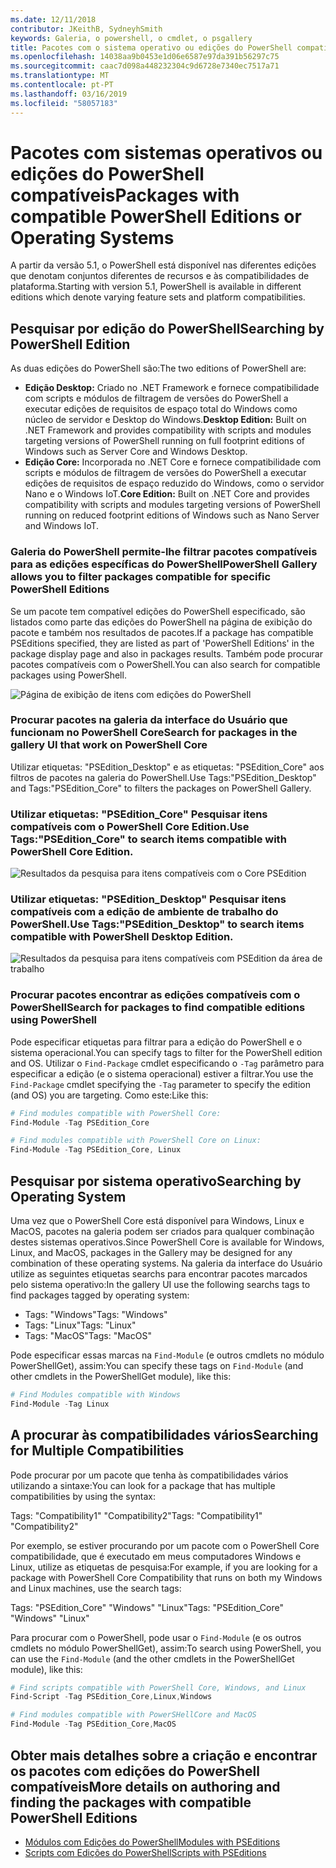 ```yaml
---
ms.date: 12/11/2018
contributor: JKeithB, SydneyhSmith
keywords: Galeria, o powershell, o cmdlet, o psgallery
title: Pacotes com o sistema operativo ou edições do PowerShell compatíveis
ms.openlocfilehash: 14038aa9b0453e1d06e6587e97da391b56297c75
ms.sourcegitcommit: caac7d098a448232304c9d6728e7340ec7517a71
ms.translationtype: MT
ms.contentlocale: pt-PT
ms.lasthandoff: 03/16/2019
ms.locfileid: "58057183"
---
```

# <a name="packages-with-compatible-powershell-editions-or-operating-systems"></a><span data-ttu-id="5e59b-103">Pacotes com sistemas operativos ou edições do PowerShell compatíveis</span><span class="sxs-lookup"><span data-stu-id="5e59b-103">Packages with compatible PowerShell Editions or Operating Systems</span></span>

<span data-ttu-id="5e59b-104">A partir da versão 5.1, o PowerShell está disponível nas diferentes edições que denotam conjuntos diferentes de recursos e às compatibilidades de plataforma.</span><span class="sxs-lookup"><span data-stu-id="5e59b-104">Starting with version 5.1, PowerShell is available in different editions which denote varying feature sets and platform compatibilities.</span></span>

## <a name="searching-by-powershell-edition"></a><span data-ttu-id="5e59b-105">Pesquisar por edição do PowerShell</span><span class="sxs-lookup"><span data-stu-id="5e59b-105">Searching by PowerShell Edition</span></span>

<span data-ttu-id="5e59b-106">As duas edições do PowerShell são:</span><span class="sxs-lookup"><span data-stu-id="5e59b-106">The two editions of PowerShell are:</span></span>
- <span data-ttu-id="5e59b-107">**Edição Desktop:** Criado no .NET Framework e fornece compatibilidade com scripts e módulos de filtragem de versões do PowerShell a executar edições de requisitos de espaço total do Windows como núcleo de servidor e Desktop do Windows.</span><span class="sxs-lookup"><span data-stu-id="5e59b-107">**Desktop Edition:** Built on .NET Framework and provides compatibility with scripts and modules targeting versions of PowerShell running on full footprint editions of Windows such as Server Core and Windows Desktop.</span></span>
- <span data-ttu-id="5e59b-108">**Edição Core:** Incorporada no .NET Core e fornece compatibilidade com scripts e módulos de filtragem de versões do PowerShell a executar edições de requisitos de espaço reduzido do Windows, como o servidor Nano e o Windows IoT.</span><span class="sxs-lookup"><span data-stu-id="5e59b-108">**Core Edition:** Built on .NET Core and provides compatibility with scripts and modules targeting versions of PowerShell running on reduced footprint editions of Windows such as Nano Server and Windows IoT.</span></span>

### <a name="powershell-gallery-allows-you-to-filter-packages-compatible-for-specific-powershell-editions"></a><span data-ttu-id="5e59b-109">Galeria do PowerShell permite-lhe filtrar pacotes compatíveis para as edições específicas do PowerShell</span><span class="sxs-lookup"><span data-stu-id="5e59b-109">PowerShell Gallery allows you to filter packages compatible for specific PowerShell Editions</span></span>

<span data-ttu-id="5e59b-110">Se um pacote tem compatível edições do PowerShell especificado, são listados como parte das edições do PowerShell na página de exibição do pacote e também nos resultados de pacotes.</span><span class="sxs-lookup"><span data-stu-id="5e59b-110">If a package has compatible PSEditions specified, they are listed as part of 'PowerShell Editions' in the package display page and also in packages results.</span></span>
<span data-ttu-id="5e59b-111">Também pode procurar pacotes compatíveis com o PowerShell.</span><span class="sxs-lookup"><span data-stu-id="5e59b-111">You can also search for compatible packages using PowerShell.</span></span>

![Página de exibição de itens com edições do PowerShell](../../Images/packagedisplaypagewithpseditions.PNG)

### <a name="search-for-packages-in-the-gallery-ui-that-work-on-powershell-core"></a><span data-ttu-id="5e59b-113">Procurar pacotes na galeria da interface do Usuário que funcionam no PowerShell Core</span><span class="sxs-lookup"><span data-stu-id="5e59b-113">Search for packages in the gallery UI that work on PowerShell Core</span></span>

<span data-ttu-id="5e59b-114">Utilizar etiquetas: "PSEdition_Desktop" e as etiquetas: "PSEdition_Core" aos filtros de pacotes na galeria do PowerShell.</span><span class="sxs-lookup"><span data-stu-id="5e59b-114">Use Tags:"PSEdition_Desktop" and Tags:"PSEdition_Core" to filters the packages on PowerShell Gallery.</span></span>

### <a name="use-tagspseditioncore-to-search-items-compatible-with-powershell-core-edition"></a><span data-ttu-id="5e59b-115">Utilizar etiquetas: "PSEdition_Core" Pesquisar itens compatíveis com o PowerShell Core Edition.</span><span class="sxs-lookup"><span data-stu-id="5e59b-115">Use Tags:"PSEdition_Core" to search items compatible with PowerShell Core Edition.</span></span>

![Resultados da pesquisa para itens compatíveis com o Core PSEdition](../../Images/searchresultswithpseditions.PNG)

### <a name="use-tagspseditiondesktop-to-search-items-compatible-with-powershell-desktop-edition"></a><span data-ttu-id="5e59b-117">Utilizar etiquetas: "PSEdition_Desktop" Pesquisar itens compatíveis com a edição de ambiente de trabalho do PowerShell.</span><span class="sxs-lookup"><span data-stu-id="5e59b-117">Use Tags:"PSEdition_Desktop" to search items compatible with PowerShell Desktop Edition.</span></span>

![Resultados da pesquisa para itens compatíveis com PSEdition da área de trabalho](../../Images/searchresultswithpseditionsdesktop.PNG)

### <a name="search-for-packages-to-find-compatible-editions-using-powershell"></a><span data-ttu-id="5e59b-119">Procurar pacotes encontrar as edições compatíveis com o PowerShell</span><span class="sxs-lookup"><span data-stu-id="5e59b-119">Search for packages to find compatible editions using PowerShell</span></span>
<span data-ttu-id="5e59b-120">Pode especificar etiquetas para filtrar para a edição do PowerShell e o sistema operacional.</span><span class="sxs-lookup"><span data-stu-id="5e59b-120">You can specify tags to filter for the PowerShell edition and OS.</span></span>
<span data-ttu-id="5e59b-121">Utilizar o `Find-Package` cmdlet especificando o `-Tag` parâmetro para especificar a edição (e o sistema operacional) estiver a filtrar.</span><span class="sxs-lookup"><span data-stu-id="5e59b-121">You use the `Find-Package` cmdlet specifying the `-Tag` parameter to specify the edition (and OS) you are targeting.</span></span>
<span data-ttu-id="5e59b-122">Como este:</span><span class="sxs-lookup"><span data-stu-id="5e59b-122">Like this:</span></span>

```powershell
# Find modules compatible with PowerShell Core:
Find-Module -Tag PSEdition_Core

# Find modules compatible with PowerShell Core on Linux:
Find-Module -Tag PSEdition_Core, Linux
```

## <a name="searching-by-operating-system"></a><span data-ttu-id="5e59b-123">Pesquisar por sistema operativo</span><span class="sxs-lookup"><span data-stu-id="5e59b-123">Searching by Operating System</span></span>

<span data-ttu-id="5e59b-124">Uma vez que o PowerShell Core está disponível para Windows, Linux e MacOS, pacotes na galeria podem ser criados para qualquer combinação destes sistemas operativos.</span><span class="sxs-lookup"><span data-stu-id="5e59b-124">Since PowerShell Core is available for Windows, Linux, and MacOS, packages in the Gallery may be designed for any combination of these operating systems.</span></span> <span data-ttu-id="5e59b-125">Na galeria da interface do Usuário utilize as seguintes etiquetas searchs para encontrar pacotes marcados pelo sistema operativo:</span><span class="sxs-lookup"><span data-stu-id="5e59b-125">In the gallery UI use the following searchs tags to find packages tagged by operating system:</span></span>

- <span data-ttu-id="5e59b-126">Tags: "Windows"</span><span class="sxs-lookup"><span data-stu-id="5e59b-126">Tags: "Windows"</span></span>
- <span data-ttu-id="5e59b-127">Tags: "Linux"</span><span class="sxs-lookup"><span data-stu-id="5e59b-127">Tags: "Linux"</span></span>
- <span data-ttu-id="5e59b-128">Tags: "MacOS"</span><span class="sxs-lookup"><span data-stu-id="5e59b-128">Tags: "MacOS"</span></span>

<span data-ttu-id="5e59b-129">Pode especificar essas marcas na `Find-Module` (e outros cmdlets no módulo PowerShellGet), assim:</span><span class="sxs-lookup"><span data-stu-id="5e59b-129">You can specify these tags on `Find-Module` (and other cmdlets in the PowerShellGet module), like this:</span></span>

```powershell
# Find Modules compatible with Windows
Find-Module -Tag Linux
```

## <a name="searching-for-multiple-compatibilities"></a><span data-ttu-id="5e59b-130">A procurar às compatibilidades vários</span><span class="sxs-lookup"><span data-stu-id="5e59b-130">Searching for Multiple Compatibilities</span></span>

<span data-ttu-id="5e59b-131">Pode procurar por um pacote que tenha às compatibilidades vários utilizando a sintaxe:</span><span class="sxs-lookup"><span data-stu-id="5e59b-131">You can look for a package that has multiple compatibilities by using the syntax:</span></span>

<span data-ttu-id="5e59b-132">Tags: "Compatibility1" "Compatibility2"</span><span class="sxs-lookup"><span data-stu-id="5e59b-132">Tags: "Compatibility1" "Compatibility2"</span></span>

<span data-ttu-id="5e59b-133">Por exemplo, se estiver procurando por um pacote com o PowerShell Core compatibilidade, que é executado em meus computadores Windows e Linux, utilize as etiquetas de pesquisa:</span><span class="sxs-lookup"><span data-stu-id="5e59b-133">For example, if you are looking for a package with PowerShell Core Compatibility that runs on both my Windows and Linux machines, use the search tags:</span></span>

<span data-ttu-id="5e59b-134">Tags: "PSEdition_Core" "Windows" "Linux"</span><span class="sxs-lookup"><span data-stu-id="5e59b-134">Tags: "PSEdition_Core" "Windows" "Linux"</span></span>

<span data-ttu-id="5e59b-135">Para procurar com o PowerShell, pode usar o `Find-Module` (e os outros cmdlets no módulo PowerShellGet), assim:</span><span class="sxs-lookup"><span data-stu-id="5e59b-135">To search using PowerShell, you can use the `Find-Module` (and the other cmdlets in the PowerShellGet module), like this:</span></span>

```powershell
# Find scripts compatible with PowerShell Core, Windows, and Linux
Find-Script -Tag PSEdition_Core,Linux,Windows

# Find modules compatible with PowerSHellCore and MacOS
Find-Module -Tag PSEdition_Core,MacOS
```

## <a name="more-details-on-authoring-and-finding-the-packages-with-compatible-powershell-editions"></a><span data-ttu-id="5e59b-136">Obter mais detalhes sobre a criação e encontrar os pacotes com edições do PowerShell compatíveis</span><span class="sxs-lookup"><span data-stu-id="5e59b-136">More details on authoring and finding the packages with compatible PowerShell Editions</span></span>

- [<span data-ttu-id="5e59b-137">Módulos com Edições do PowerShell</span><span class="sxs-lookup"><span data-stu-id="5e59b-137">Modules with PSEditions</span></span>](../../concepts/module-psedition-support.md)
- [<span data-ttu-id="5e59b-138">Scripts com Edições do PowerShell</span><span class="sxs-lookup"><span data-stu-id="5e59b-138">Scripts with PSEditions</span></span>](../../concepts/script-psedition-support.md)
